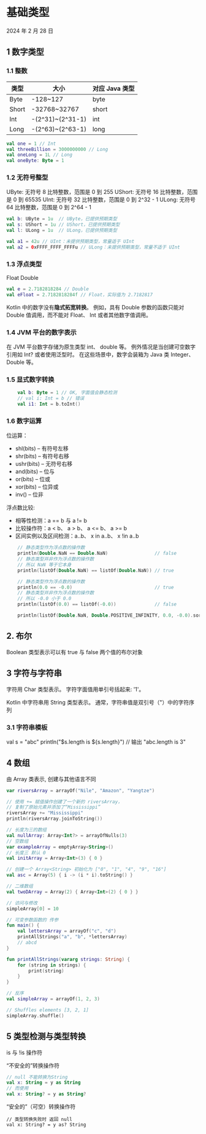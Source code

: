 # 基础类型

2024 年 2 月 28 日

## 1 数字类型

### 1.1 整数

| 类型  | 大小             | 对应 Java 类型 |
| ----- | ---------------- | -------------- |
| Byte  | -128~127         | byte           |
| Short | -32768~32767     | short          |
| Int   | -(2^31)~(2^31-1) | int            |
| Long  | -(2^63)~(2^63-1) | long           |

```kotlin
val one = 1 // Int
val threeBillion = 3000000000 // Long
val oneLong = 1L // Long
val oneByte: Byte = 1
```

### 1.2 无符号整型

UByte: 无符号 8 比特整数，范围是 0 到 255
UShort: 无符号 16 比特整数，范围是 0 到 65535
UInt: 无符号 32 比特整数，范围是 0 到 2^32 - 1
ULong: 无符号 64 比特整数，范围是 0 到 2^64 - 1

```kotlin
val b: UByte = 1u  // UByte，已提供预期类型
val s: UShort = 1u // UShort，已提供预期类型
val l: ULong = 1u  // ULong，已提供预期类型

val a1 = 42u // UInt：未提供预期类型，常量适于 UInt
val a2 = 0xFFFF_FFFF_FFFFu // ULong：未提供预期类型，常量不适于 UInt
```

### 1.3 浮点类型

Float Double

```kotlin
val e = 2.7182818284 // Double
val eFloat = 2.7182818284f // Float，实际值为 2.7182817
```

Kotlin 中的数字没有**隐式拓宽转换**。 例如，具有 Double 参数的函数只能对 Double 值调用，而不能对 Float、 Int 或者其他数字值调用。

### 1.4 JVM 平台的数字表示

在 JVM 平台数字存储为原生类型 int、 double 等。 例外情况是当创建可空数字引用如 Int? 或者使用泛型时。 在这些场景中，数字会装箱为 Java 类 Integer、 Double 等。

### 1.5 显式数字转换

```kotlin
    val b: Byte = 1 // OK, 字面值会静态检测
    // val i: Int = b // 错误
    val i1: Int = b.toInt()
```

### 1.6 数字运算

位运算：

- shl(bits) – 有符号左移
- shr(bits) – 有符号右移
- ushr(bits) – 无符号右移
- and(bits) – 位与
- or(bits) – 位或
- xor(bits) – 位异或
- inv() – 位非

浮点数比较:

- 相等性检测：a == b 与 a != b
- 比较操作符：a < b、 a > b、 a <= b、 a >= b
- 区间实例以及区间检测：a..b、 x in a..b、 x !in a..b

```kotlin
    // 静态类型作为浮点数的操作数
    println(Double.NaN == Double.NaN)                 // false
    // 静态类型并非作为浮点数的操作数
    // 所以 NaN 等于它本身
    println(listOf(Double.NaN) == listOf(Double.NaN)) // true

    // 静态类型作为浮点数的操作数
    println(0.0 == -0.0)                              // true
    // 静态类型并非作为浮点数的操作数
    // 所以 -0.0 小于 0.0
    println(listOf(0.0) == listOf(-0.0))              // false

    println(listOf(Double.NaN, Double.POSITIVE_INFINITY, 0.0, -0.0).sorted())
```

## 2. 布尔

Boolean 类型表示可以有 true 与 false 两个值的布尔对象

## 3 字符与字符串

字符用 Char 类型表示。 字符字面值用单引号括起来: '1'。

Kotlin 中字符串用 String 类型表示。 通常，字符串值是双引号（"）中的字符序列

### 3.1 字符串模板

val s = "abc"
println("$s.length is ${s.length}") // 输出 "abc.length is 3"

## 4 数组

由 Array 类表示, 创建与其他语言不同

```kotlin
var riversArray = arrayOf("Nile", "Amazon", "Yangtze")

// 使用 += 赋值操作创建了一个新的 riversArray，
// 复制了原始元素并添加了“Mississippi”
riversArray += "Mississippi"
println(riversArray.joinToString())

// 长度为三的数组
val nullArray: Array<Int?> = arrayOfNulls(3)
// 空数组
var exampleArray = emptyArray<String>()
// 长度三 默认 0
val initArray = Array<Int>(3) { 0 }

// 创建一个 Array<String> 初始化为 ["0", "1", "4", "9", "16"]
val asc = Array(5) { i -> (i * i).toString() }

// 二维数组
val twoDArray = Array(2) { Array<Int>(2) { 0 } }

// 访问与修改
simpleArray[0] = 10
```

```kotlin
// 可变参数函数的 传参
fun main() {
    val lettersArray = arrayOf("c", "d")
    printAllStrings("a", "b", *lettersArray)
    // abcd
}

fun printAllStrings(vararg strings: String) {
    for (string in strings) {
        print(string)
    }
}

// 反序
val simpleArray = arrayOf(1, 2, 3)

// Shuffles elements [3, 2, 1]
simpleArray.shuffle()
```

## 5 类型检测与类型转换

is 与 !is 操作符

“不安全的”转换操作符

```kotlin
// null 不能转换为String
val x: String = y as String
// 而使用
val x: String? = y as String?
```

“安全的”（可空）转换操作符

```
// 类型转换失败时 返回 null
val x: String? = y as? String
```
